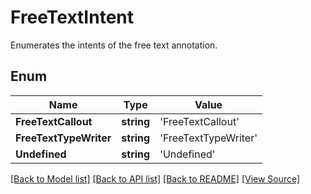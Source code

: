 # FreeTextIntent
Enumerates the intents of the free text annotation.

## Enum
Name | Type | Value
------------ | ------------- | -------------
**FreeTextCallout** | **string** | 'FreeTextCallout'
**FreeTextTypeWriter** | **string** | 'FreeTextTypeWriter'
**Undefined** | **string** | 'Undefined'

[[Back to Model list]](../README.md#documentation-for-models) [[Back to API list]](../README.md#documentation-for-api-endpoints) [[Back to README]](../README.md) [[View Source]](../src/models/freeTextIntent.ts)

